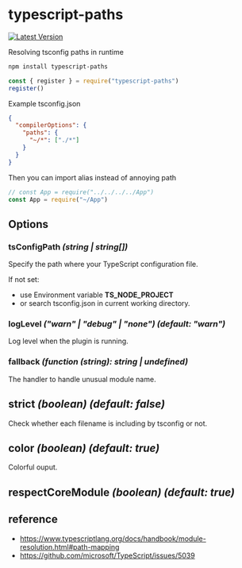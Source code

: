 # typescript-paths

[npm:latest]: https://www.npmjs.com/package/typescript-paths/v/latest
[npm:latest:badge]: https://img.shields.io/npm/v/typescript-paths/latest?style=flat-square

[![Latest Version][npm:latest:badge]][npm:latest]

Resolving tsconfig paths in runtime

```sh
npm install typescript-paths
```

```js
const { register } = require("typescript-paths")
register()
```

Example tsconfig.json

```json
{
  "compilerOptions": {
    "paths": {
      "~/*": ["./*"]
    }
  }
}
```

Then you can import alias instead of annoying path

```js
// const App = require("../../../../App")
const App = require("~/App")
```

## Options

### tsConfigPath _(string | string[])_

Specify the path where your TypeScript configuration file.

If not set:

- use Environment variable **TS_NODE_PROJECT**
- or search tsconfig.json in current working directory.

### logLevel _("warn" | "debug" | "none") (default: "warn")_

Log level when the plugin is running.

### fallback _(function (string): string | undefined)_

The handler to handle unusual module name.

## strict _(boolean) (default: false)_

Check whether each filename is including by tsconfig or not.

## color _(boolean) (default: true)_

Colorful ouput.

## respectCoreModule _(boolean) (default: true)_

## reference

- https://www.typescriptlang.org/docs/handbook/module-resolution.html#path-mapping
- https://github.com/microsoft/TypeScript/issues/5039
